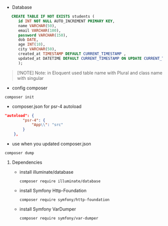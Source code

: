 - Database
```sql
   CREATE TABLE IF NOT EXISTS students (
      id INT NOT NULL AUTO_INCREMENT PRIMARY KEY,
      name VARCHAR(50),
      email VARCHAR(100),
      password VARCHAR(150),
      dob DATE,
      age INT(10),
      city VARCHAR(50),
      created_at TIMESTAMP DEFAULT CURRENT_TIMESTAMP ,
      updated_at DATETIME DEFAULT CURRENT_TIMESTAMP ON UPDATE CURRENT_TIMESTAMP
      );
```

> [!NOTE] Note: in Eloquent used table name with Plural and class name with singular

- config composer 
```shell
composer init
```

- composer.json for psr-4 autoload
```json
"autoload": {
        "psr-4": {
            "App\\": "src"
        }
    },
```

- use when you updated composer.json
```shell
composer dump
```

1. Dependencies
    - install illuminate/database
        ```shell
        composer require illuminate/database
        ```

    - install Symfony Http-Foundation
        ```shell
        composer require symfony/http-foundation
        ```

    - install Symfony VarDumper
        ```shell
        composer require symfony/var-dumper
        ``` 